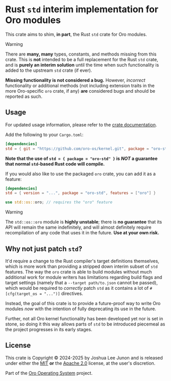 # Rust `std` interim implementation for Oro modules

This crate aims to shim, **in part**, the Rust `std` crate for Oro modules.

> [!WARNING]
> There are **many, many** types, constants, and methods missing from this crate.
> This is **not** intended to be a full replacement for the Rust `std` crate, and
> is **purely an interim solution** until the time when such functionality is added
> to the upstream `std` crate (if ever).
>
> **Missing functionality is not considered a bug.** However, _incorrect_ functionality
> or additional methods (not including extension traits in the more Oro-specific `oro`
> crate, if any) **are** considered bugs and should be reported as such.

## Usage
For updated usage information, please refer to the [crate documentation](https://docs.rs/oro-std).

Add the following to your `Cargo.toml`:

```toml
[dependencies]
std = { git = "https://github.com/oro-os/kernel.git", package = "oro-std" }
```

**Note that the use of `std = { package = "oro-std" }` is _NOT_ a guarantee that normal `std`-based
Rust code will compile.**

If you would also like to use the packaged `oro` crate, you can add it as a feature:

```toml
[dependencies]
std = { version = "...", package = "oro-std", features = ["oro"] }
```

```rust
use std::os::oro; // requires the "oro" feature
```

> [!WARNING]
> The `std::os::oro` module is **highly unstable**; there is **no guarantee**
> that its API will remain the same indefinitely, and will almost definitely
> require recompilation of any code that uses it in the future. **Use at your own risk.**

## Why not just patch `std`?
It'd require a change to the Rust compiler's target definitions themselves,
which is more work than providing a stripped down interim subset of `std` features.
The way the `oro` crate is able to build modules without much additional work for
module writers has limitations regarding build flags and target settings (namely
that a `--target path/to.json` cannot be passed), which would be required to _correctly_
patch `std` as it contains a lot of `#[cfg(target_os = "...")]` directives.

Instead, the goal of this crate is to provide a future-proof way to write Oro modules _now_
with the intention of fully deprecating its use in the future.

Further, not all Oro kernel functionality has been developed yet nor is set in stone,
so doing it this way allows parts of `std` to be introduced piecemeal as the project
progresses in its early stages.

## License
This crate is Copyright &copy; 2024-2025 by Joshua Lee Junon and is released under either
the [MIT](LICENSE.mit) **or** the [Apache 2.0](LICENSE.apache-2.0) license, at the
user's discretion.

Part of the [Oro Operating System](https://github.com/oro-os) project.
